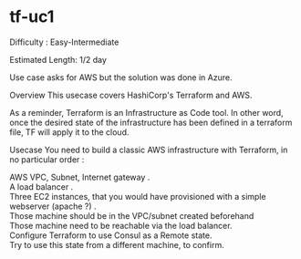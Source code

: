 # tf-uc1

Difficulty :  Easy-Intermediate

Estimated Length: 1/2 day

Use case asks for AWS but the solution was done in Azure.

Overview
This usecase covers HashiCorp's Terraform and AWS. 

As a reminder, Terraform is an Infrastructure as Code tool. In other word, once the desired state of the infrastructure has been defined in a terraform file, TF will apply it to the cloud.

Usecase 
You need to build a classic AWS infrastructure with Terraform, in no particular order : 

AWS VPC, Subnet, Internet gateway .   
A load balancer .   
Three EC2 instances, that you would have provisioned with a simple webserver (apache ?) .   
Those machine should be in the VPC/subnet created beforehand     
Those machine need to be reachable via the load balancer.    
Configure Terraform to use Consul as a Remote state.     
Try to use this state from a  different machine, to confirm.    
